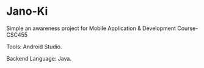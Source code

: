 # Jano-Ki
Simple an awareness project for Mobile Application &amp; Development Course- CSC455

Tools: Android Studio.

Backend Language: Java.
